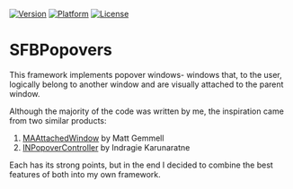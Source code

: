 [![Version](https://img.shields.io/cocoapods/v/SFBPopovers.svg)](http://cocoadocs.org/docsets/SFBPopovers)
[![Platform](https://img.shields.io/cocoapods/p/SFBPopovers.svg)](https://github.com/sbooth/SFBPopovers)
[![License](https://img.shields.io/cocoapods/l/SFBPopovers.svg)](COPYING)

SFBPopovers
===========

This framework implements popover windows- windows that, to the user, logically belong to another window and are visually attached to the parent window.

Although the majority of the code was written by me, the inspiration came from two similar products:

1. [MAAttachedWindow][1] by Matt Gemmell
2. [INPopoverController][2] by Indragie Karunaratne

Each has its strong points, but in the end I decided to combine the best features of both into my own framework.

  [1]: http://mattgemmell.com/2007/10/03/maattachedwindow-nswindow-subclass
  [2]: https://github.com/indragiek/INPopoverController
